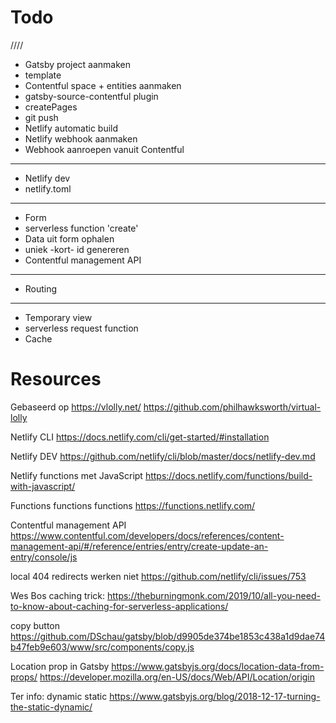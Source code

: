 # Todo
////

- Gatsby project aanmaken
- template
- Contentful space + entities aanmaken
- gatsby-source-contentful plugin
- createPages
- git push
- Netlify automatic build
- Netlify webhook aanmaken
- Webhook aanroepen vanuit Contentful

---

- Netlify dev
- netlify.toml

---

- Form
- serverless function 'create'
- Data uit form ophalen
- uniek -kort- id genereren
- Contentful management API

---

- Routing

---

- Temporary view
- serverless request function
- Cache

# Resources

Gebaseerd op
https://vlolly.net/
https://github.com/philhawksworth/virtual-lolly

Netlify CLI
https://docs.netlify.com/cli/get-started/#installation

Netlify DEV
https://github.com/netlify/cli/blob/master/docs/netlify-dev.md

Netlify functions met JavaScript
https://docs.netlify.com/functions/build-with-javascript/

Functions functions functions
https://functions.netlify.com/

Contentful management API
https://www.contentful.com/developers/docs/references/content-management-api/#/reference/entries/entry/create-update-an-entry/console/js

local 404 redirects werken niet
https://github.com/netlify/cli/issues/753

Wes Bos caching trick:
https://theburningmonk.com/2019/10/all-you-need-to-know-about-caching-for-serverless-applications/

copy button
https://github.com/DSchau/gatsby/blob/d9905de374be1853c438a1d9dae74b47feb9e603/www/src/components/copy.js

Location prop in Gatsby
https://www.gatsbyjs.org/docs/location-data-from-props/
https://developer.mozilla.org/en-US/docs/Web/API/Location/origin

Ter info: dynamic static
https://www.gatsbyjs.org/blog/2018-12-17-turning-the-static-dynamic/
